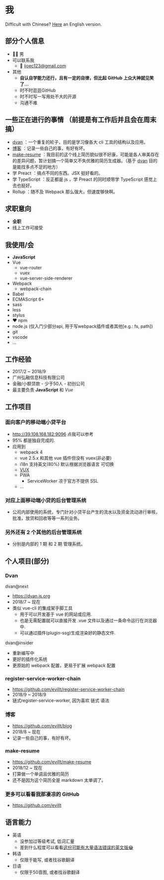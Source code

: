 <!-- # 我! 患有 ⚡️ _**内向**_ ⚡️ 症状! -->
# 我

Difficult with Chinese? [Here](en) an English version.

## 部分个人信息
- 👨‍💻‍ 男
- 可以联系我
  - 📨 <a href="mailto:ijoec123@gmail.com">ijoec123@gmail.com</a>
- 其他
  - **自认自学能力还行，且有一定的自律，但比起 GitHub 上众大神就见笑了...**
  - 时不时逛逛GitHub
  - 时不时写一写用处不大的开源
  - 沟通不难

## 一些正在进行的事情 （前提是有工作后并且会在周末搞）
- [dvan](#dvan) ：一个重复的轮子，目的是学习像各大 cli 工具的结构以及应用。
- [博客](#博客) ：记录一些自己的事，有好有坏。
- [make-resume](#make-resume) ：我目前的这个线上简历貌似很不好康，可能是各人审美存在的差异问题，暂计划搞一个简单又不失优雅的简历生成器。（基于 [dvan](#dvan) 目的是能找多点不足的地方）
- 学 Preact ：搞点不同的东西。JSX 挺好看的。
- 学 TypeScript ：反正都是 js ，学 Preact 的同时顺带学 TypeScript 感觉上去也挺好。
- Rollup ：随不及 Webpack 那么强大，但速度够快啊。

## 求职意向
- **全职**
- 线上工作可接受

## 我使用/会
- **JavaScript**
- Vue
  - vue-router
  - vuex
  - vue-server-side-renderer
- Webpack
  - webpack-chain
- Babel
- ECMAScript 6+
- sass
- less
- stylus
- ❤️ npm
- node.js (仅入门少部分api, 用于写webpack插件或者其他[e.g.: fs, path])
- git
- vscode
- ...

## 工作经验
- 2017/2 ~ 2018/9
- 广州弘融信息科技有限公司
- 金融/小额贷款 - 少于50人 - 初创公司
- 最主要负责 **JavaScript** 和 _Vue_

## 工作项目

### 面向客户的移动端小贷平台
- <a target="_blank" href="http://39.108.168.182:9096">http://39.108.168.182:9096 点我可以参考</a>
- 95% 都是独自完成的.
- 应用到
  - webpack 4
  - vue 2.5.x 和其他 vue 插件但没有 vuex(非必要)
  - i18n 支持英文(80%) 默认根据浏览器语言 可切换
  - <a target="_blank" href="https://vux.li">VUX</a>
  - PWA
    - ServiceWorker 凉于官方不提供 SSL
  - ...

### 对应上面移动端小贷的后台管理系统
- 公司内部使用的系统，专门针对小贷平台产生的流水以及资金流动进行审核，批准，放贷和回收等等一系列业务。

### 另外还有 2 个其他的后台管理系统
- 分别是内部的 1 期 和 2 期 管理系统。

## 个人项目(部分)

### Dvan
dvan@next

- <a target="_blank" href="https://dvan.js.org">https://dvan.js.org</a>
- 2018/7 ~ 现在
- 类似 vue-cli 的集成架手脚工具
  - 用于可以开发基于 vue 的网站或应用.
  - 也是无需配置就可以直接开发 .vue 文件以及通过一条命令运行在浏览器中.
  - 可以通过插件(plugin-ssg)生成渲染好的静态文件.

dvan@insider

- 重新编写中
- 更好的插件化系统
- 更原始的 webpack 配置，更易于扩展 webpack 配置

### register-service-worker-chain
- <a target="_blank" href="https://github.com/evillt/register-service-worker-chain">https://github.com/evillt/register-service-worker-chain</a>
- 2018/9 ~ 2018/9
- 链式register-service-worker, 因为喜欢 链式 语法

### 博客
- <a target="_blank" href="https://github.com/evillt/blog">https://github.com/evillt/blog</a>
- 2018/8 ~ 现在
- 记录一些自己的事，有好有坏。

### make-resume
- <a href="https://github.com/evillt/make-resume" target="_blank">https://github.com/evillt/make-resume</a>
- 2018/12 ~ 现在
- 打算做一个单调且优雅的简历
- 还不是因为这个简历全是 markdown 太单调了。

### 更多可以看看我那凄凉的 GitHub
- <a target="_blank" href="https://github.com/evillt">https://github.com/evillt</a>

## 语言能力
- 英语
  - 没参加过等级考试, 低词汇量
  - 差到什么程度可以看看[这份可能有大量语法错误的英文版😂](en)
- 韩语
  - 仅限于能写, 或者找谷歌翻译
- 日语
  - 仅限于50音图, 或者找谷歌翻译